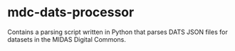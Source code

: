 # mdc-dats-processor
Contains a parsing script written in Python that parses DATS JSON files for datasets in the MIDAS Digital Commons. 
